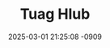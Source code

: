 ---
layout: movie-video-data
date: 2025-03-01 21:25:08 -0909
categories: movie

# Site Attributes
title: "Tuag Hlub"
permalink: "/movie/Tuag_Hlub"

# Movie Attributes
synopsis: "Thaum Yis muaj 3 xyoo xwb, txiv dlaab puab twb tuaj qhab Yis coj moog nrug puab nyob lawm. 18 lub xyoo dlhau moog kws yis taab tom tav nkauj, yis le maam paub tas yis twb yog ib tus ntchais kws muaj quas yawg lawm. Thaum ntawv tug txiv neej kws yis hlub tshaaj tsis yog yis tug quas yawg vim yis lub sab twb hlub dlua lwm tug lawm. vim txuj kev hlub, yis tug hluas nraug txhaj le raug muab tua tuag lawm. Dlaaj dlee kev khaub pleeg nkauj nraug yuav luj npaum le caag los tsi sib tau ces thaum kawg tsuas yog txuj kev haus ntshaav teg txhaj le yog tuag txuj kev rua ob tug lug sib qaws lawm xwb. ua neej nyob tsis sib tau ces xaav tas ca tuag moog ntshe yuav tau nyob ua ke tam sis tug tsis muaj moo ces txawm tuag pestsawg tam los yeej tseem yuav tau sib ncaim. ntawm nuav yog ib zaaj dlaab neeg kws muaj tseeb nyob rau suav teb thaum lub neej qub qaab. "
producer: "HmoobSuav Teb Production"
director: "Ling Lee"
writer: "Ling Lee"
video_link: ""
genre: "Historical Drama"
year: "2013"
release_type: "DVD"
storage: "Center for Hmong Studies"
thumbnail: "/assets/images/movie_thumbnails/Tuag Hlub.jpeg"
publishing_company: "HmoobSuav Teb Production"

# Sequels + Parts
base_movie: ""
total_parts: 0
sequel: ""

# Movie Cast
cast:
- name: "Ling Lee"
- name: "Qiqi Thao"
- name: "Ceeb Hawj"
- name: "Tshaus Hawj"
- name: "Vej Lis"
- name: "Xeeb Lis"
- name: "Wei Hon Bing"
---